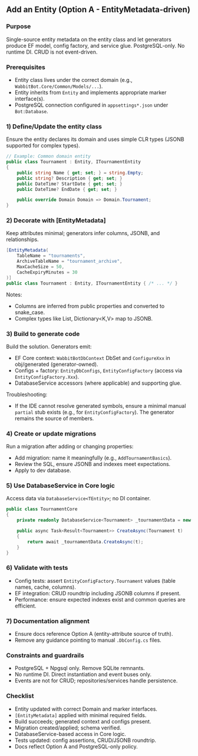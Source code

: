 ## Add an Entity (Option A - EntityMetadata-driven)

### Purpose
Single-source entity metadata on the entity class and let generators produce EF model, config factory, and
service glue. PostgreSQL-only. No runtime DI. CRUD is not event-driven.

### Prerequisites
- Entity class lives under the correct domain (e.g., `WabbitBot.Core/Common/Models/...`).
- Entity inherits from `Entity` and implements appropriate marker interface(s).
- PostgreSQL connection configured in `appsettings*.json` under `Bot:Database`.

### 1) Define/Update the entity class
Ensure the entity declares its domain and uses simple CLR types (JSONB supported for complex types).

```csharp
// Example: Common domain entity
public class Tournament : Entity, ITournamentEntity
{
    public string Name { get; set; } = string.Empty;
    public string? Description { get; set; }
    public DateTime? StartDate { get; set; }
    public DateTime? EndDate { get; set; }

    public override Domain Domain => Domain.Tournament;
}
```

### 2) Decorate with [EntityMetadata]
Keep attributes minimal; generators infer columns, JSONB, and relationships.

```csharp
[EntityMetadata(
    TableName = "tournaments",
    ArchiveTableName = "tournament_archive",
    MaxCacheSize = 50,
    CacheExpiryMinutes = 30
)]
public class Tournament : Entity, ITournamentEntity { /* ... */ }
```

Notes:
- Columns are inferred from public properties and converted to snake_case.
- Complex types like List<T>, Dictionary<K,V> map to JSONB.

### 3) Build to generate code
Build the solution. Generators emit:
- EF Core context: `WabbitBotDbContext` DbSet and `ConfigureXxx` in obj/generated (generator-owned).
- Configs + factory: `EntityDbConfigs`, `EntityConfigFactory` (access via `EntityConfigFactory.Xxx`).
- DatabaseService accessors (where applicable) and supporting glue.

Troubleshooting:
- If the IDE cannot resolve generated symbols, ensure a minimal manual `partial` stub exists (e.g., for
  `EntityConfigFactory`). The generator remains the source of members.

### 4) Create or update migrations
Run a migration after adding or changing properties:
- Add migration: name it meaningfully (e.g., `AddTournamentBasics`).
- Review the SQL, ensure JSONB and indexes meet expectations.
- Apply to dev database.

### 5) Use DatabaseService in Core logic
Access data via `DatabaseService<TEntity>`; no DI container.

```csharp
public class TournamentCore
{
    private readonly DatabaseService<Tournament> _tournamentData = new();

    public async Task<Result<Tournament>> CreateAsync(Tournament t)
    {
        return await _tournamentData.CreateAsync(t);
    }
}
```

### 6) Validate with tests
- Config tests: assert `EntityConfigFactory.Tournament` values (table names, cache, columns).
- EF integration: CRUD roundtrip including JSONB columns if present.
- Performance: ensure expected indexes exist and common queries are efficient.

### 7) Documentation alignment
- Ensure docs reference Option A (entity-attribute source of truth).
- Remove any guidance pointing to manual `.DbConfig.cs` files.

### Constraints and guardrails
- PostgreSQL + Npgsql only. Remove SQLite remnants.
- No runtime DI. Direct instantiation and event buses only.
- Events are not for CRUD; repositories/services handle persistence.

### Checklist
- Entity updated with correct Domain and marker interfaces.
- `[EntityMetadata]` applied with minimal required fields.
- Build succeeds; generated context and configs present.
- Migration created/applied; schema verified.
- DatabaseService-based access in Core logic.
- Tests updated: config assertions, CRUD/JSONB roundtrip.
- Docs reflect Option A and PostgreSQL-only policy.


